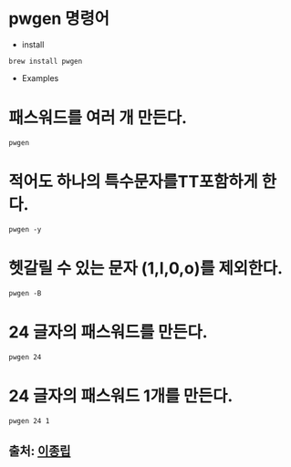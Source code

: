 pwgen 명령어
===

- install   
```
brew install pwgen

```


- Examples

# 패스워드를 여러 개 만든다.
```
pwgen
```

# 적어도 하나의 특수문자를TT포함하게 한다.
```
pwgen -y
```
# 헷갈릴 수 있는 문자 (1,l,0,o)를 제외한다.
```
pwgen -B
```

# 24 글자의 패스워드를 만든다.
```
pwgen 24
```
# 24 글자의 패스워드 1개를 만든다.
```
pwgen 24 1
```


출처: [이종립](hngrib.github.io)
---